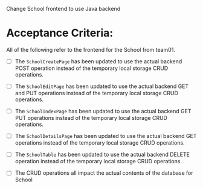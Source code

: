 Change School frontend to use Java backend 

# Acceptance Criteria:

All of the following refer to the frontend for the School from team01.

- [ ] The `SchoolCreatePage` has been updated to use the actual backend POST operation instead of the temporary local storage CRUD operations.
- [ ] The `SchoolEditPage` has been updated to use the actual backend GET and PUT operations instead of the temporary local storage CRUD operations.
- [ ] The `SchoolIndexPage` has been updated to use the actual backend GET  PUT operations instead of the temporary local storage CRUD operations.
- [ ] The `SchoolDetailsPage` has been updated to use the actual backend GET operations instead of the temporary local storage CRUD operations.
- [ ] The `SchoolTable` has been updated to use the actual backend DELETE operation instead of the temporary local storage CRUD operations.
- [ ] The CRUD operations all impact the actual contents of the database for School

